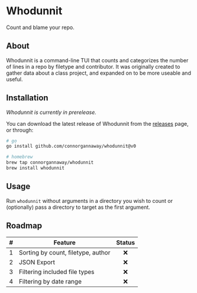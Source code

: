 # Whodunnit

Count and blame your repo.

## About

Whodunnit is a command-line TUI that counts and categorizes the number of lines in a repo by filetype and contributor. It was originally created to gather data about a class project, and expanded on to be more useable and useful.

## Installation

_Whodunnit is currently in prerelease._

You can download the latest release of Whodunnit from the [releases](https://github.com/connorgannaway/whodunnit/releases) page, or through:

```bash
# go
go install github.com/connorgannaway/whodunnit@v0

# homebrew
brew tap connorgannaway/whodunnit
brew install whodunnit
```

## Usage

Run `whodunnit` without arguments in a directory you wish to count or (optionally) pass a directory to target as the first argument.

## Roadmap

|  #  | Feature                            | Status |
| :-: | ---------------------------------- | :----: |
|  1  | Sorting by count, filetype, author |   ❌   |
|  2  | JSON Export                        |   ❌   |
|  3  | Filtering included file types      |   ❌   |
|  4  | Filtering by date range            |   ❌   |

